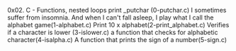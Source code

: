 0x02. C - Functions, nested loops
print _putchar (0-putchar.c)
I sometimes suffer from insomnia. And when I can't fall asleep, I play what I call the alphabet game(1-alphabet.c)
Print 10 x alphabet(2-print_alphabet.c)
Verifies if a character is lower (3-islower.c)
a function that checks for alphabetic character(4-isalpha.c)
A function that prints the sign of a number(5-sign.c)
